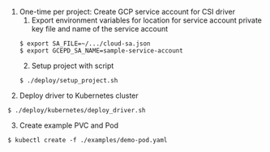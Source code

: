 1. One-time per project: Create GCP service account for CSI driver
    1. Export environment variables for location for service account private key file and name of the service account
    ```
    $ export SA_FILE=~/.../cloud-sa.json
    $ export GCEPD_SA_NAME=sample-service-account
    ```
    2. Setup project with script
    ```
    $ ./deploy/setup_project.sh
    ```
2. Deploy driver to Kubernetes cluster
```
$ ./deploy/kubernetes/deploy_driver.sh
```
3. Create example PVC and Pod
```
$ kubectl create -f ./examples/demo-pod.yaml
```